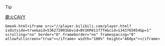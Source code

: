 > [!TIP]
> [鹿火CAVY](https://space.bilibili.com/1839002753)

`Gmeek-html<iframe src="//player.bilibili.com/player.html?isOutside=true&aid=536272003&bvid=BV1KM411f7fm&cid=1343765054&p=1" scrolling="no" border="0" frameborder="no" framespacing="0" allowfullscreen="true"></iframe> width="100%" height="460px"></iframe>`
